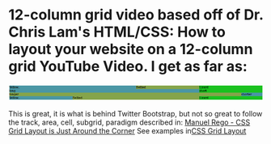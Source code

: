 # 12-column grid video based off of Dr. Chris Lam's HTML/CSS: How to layout your website on a 12-column grid YouTube Video. I get as far as:

![cssgridlineprinter.png](/cssgridlineprinter.png)

This is great, it is what is behind Twitter Bootstrap, but not so great to follow the track, area, cell, subgrid, paradigm described in:
[Manuel Rego - CSS Grid Layout is Just Around the Corner](https://www.youtube.com/watch?v=9js_5MjiGFo)
See examples in[CSS Grid Layout](https://igalia.github.io/css-grid-layout/index.html)
